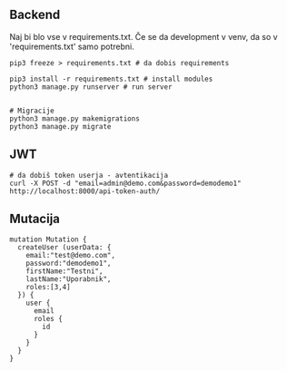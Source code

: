 ## Backend

Naj bi blo vse v requirements.txt. Če se da development v venv, da so v 'requirements.txt' samo potrebni.

```
pip3 freeze > requirements.txt # da dobis requirements

pip3 install -r requirements.txt # install modules
python3 manage.py runserver # run server


# Migracije
python3 manage.py makemigrations
python3 manage.py migrate
```

## JWT
```
# da dobiš token userja - avtentikacija
curl -X POST -d "email=admin@demo.com&password=demodemo1" http://localhost:8000/api-token-auth/
```

## Mutacija

```
mutation Mutation {
  createUser (userData: {
    email:"test@demo.com",
    password:"demodemo1",
    firstName:"Testni",
    lastName:"Uporabnik",
    roles:[3,4]
  }) {
    user {
      email
      roles {
        id
      }
    }
  }
}
```